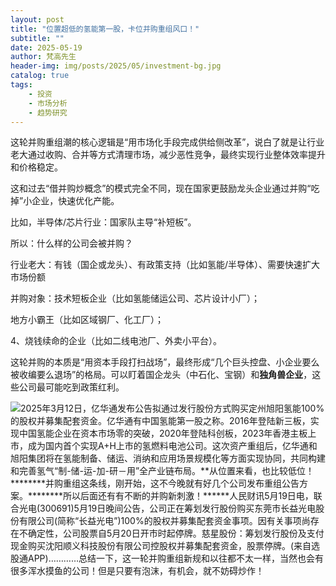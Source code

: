 ```yaml
---
layout: post
title: "位置超低的氢能第一股，卡位并购重组风口！"
subtitle: ""
date: 2025-05-19
author: 梵高先生
header-img: img/posts/2025/05/investment-bg.jpg
catalog: true
tags:
    - 投资
    - 市场分析
    - 趋势研究
---
```


这轮并购重组潮的核心逻辑是“用市场化手段完成供给侧改革”，说白了就是让行业老大通过收购、合并等方式清理市场，减少恶性竞争，最终实现行业整体效率提升和价格稳定。

这和过去“借并购炒概念”的模式完全不同，现在国家更鼓励龙头企业通过并购“吃掉”小企业，快速优化产能。

比如，半导体/芯片行业：国家队主导“补短板”。

所以：什么样的公司会被并购？

行业老大：有钱（国企或龙头）、有政策支持（比如氢能/半导体）、需要快速扩大市场份额

并购对象：技术短板企业（比如氢能储运公司、芯片设计小厂）；

地方小霸王（比如区域钢厂、化工厂）；

4、烧钱续命的企业（比如二线电池厂、外卖小平台）。

这轮并购的本质是“用资本手段打扫战场”，最终形成“几个巨头控盘、小企业要么被收编要么退场”的格局。可以盯着国企龙头（中石化、宝钢）和**独角兽企业**，这些公司最可能吃到政策红利。

![](https://mmbiz.qpic.cn/sz_mmbiz_jpg/https://mmbiz.qpic.cn/sz_mmbiz_jpg/ViaIfpMVXKTQgBcP8BUpUaoYEu7vppfQEclx4WAEedZLaZulF4SCLNpr1rQ2AnZ5JeBO5gYnJslbXEeTaF2xcbQ/640?wx_fmt=jpeg)2025年3月12日，亿华通发布公告拟通过发行股份方式购买定州旭阳氢能100%的股权并募集配套资金。亿华通有中国氢能第一股之称。2016年登陆新三板，实现中国氢能企业在资本市场零的突破，2020年登陆科创板，2023年香港主板上市，成为国内首个实现A+H上市的氢燃料电池公司。这次资产重组后，亿华通和旭阳集团将在氢能制备、储运、消纳和应用场景规模化等方面实现协同，共同构建和完善氢气“制-储-运-加-研－用”全产业链布局。**从位置来看，也比较低位！********并购重组这条线，刚开始，这不今晚就有好几个公司发布重组公告方案。********所以后面还有有不断的并购新刺激！******人民财讯5月19日电，联合光电(300691)5月19日晚间公告，公司正在筹划发行股份购买东莞市长益光电股份有限公司(简称“长益光电”)100%的股权并募集配套资金事项。因有关事项尚存在不确定性，公司股票自5月20日开市时起停牌。慈星股份：筹划发行股份及支付现金购买沈阳顺义科技股份有限公司控股权并募集配套资金，股票停牌。(来自选股通APP)…………总结一下，这一轮并购重组新规和以往都不太一样，当然也会有很多浑水摸鱼的公司！但是只要有泡沫，有机会，就不妨碍炒作！